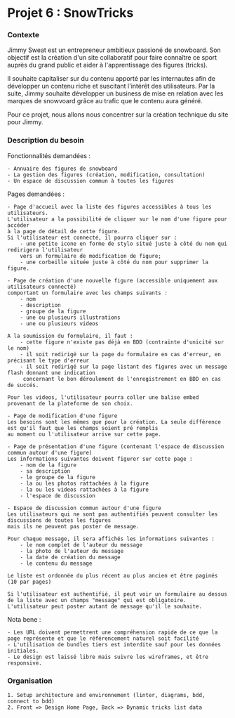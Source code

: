 # Projet 6 : SnowTricks

### Contexte
Jimmy Sweat est un entrepreneur ambitieux passioné de snowboard. Son objectif est la création d'un site collaboratif
pour faire connaître ce sport auprès du grand public et aider à l'apprentissage des figures (tricks).

Il souhaite capitaliser sur du contenu apporté par les internautes afin de développer un contenu riche et suscitant l'intérêt des utilisateurs.
Par la suite, Jimmy souhaite développer un business de mise en relation avec les marques de snowvoard grâce au trafic que le contenu aura généré.

Pour ce projet, nous allons nous concentrer sur la création technique du site pour Jimmy.

### Description du besoin
Fonctionnalités demandées :
    
    - Annuaire des figures de snowboard
    - La gestion des figures (création, modification, consultation)
    - Un espace de discussion commun à toutes les figures
    
Pages demandées :

    - Page d'accueil avec la liste des figures accessibles à tous les utilisateurs.
    L'utilisateur a la possibilité de cliquer sur le nom d'une figure pour accéder 
    à la page de détail de cette figure.
    Si l'utilisateur est connecté, il pourra cliquer sur :
        - une petite icone en forme de stylo situé juste à côté du nom qui redirigera l'utilisateur
        vers un formulaire de modification de figure;
        - une corbeille située juste à côté du nom pour supprimer la figure.
        
    - Page de création d'une nouvelle figure (accessible uniquement aux utilisateurs connecté) 
    comportant un formulaire avec les champs suivants :
        - nom
        - description
        - groupe de la figure
        - une ou plusieurs illustrations
        - une ou plusieurs videos
        
    A la soumission du formulaire, il faut :
        - cette figure n'existe pas déjà en BDD (contrainte d'unicité sur le nom)
        - il soit redirigé sur la page du formulaire en cas d'erreur, en précisant le type d'erreur
        - il soit redirigé sur la page listant des figures avec un message flash donnant une indication
         concernant le bon déroulement de l'enregistrement en BDD en cas de succés.
         
    Pour les videos, l'utilisateur pourra coller une balise embed provenant de la plateforme de son choix.
    
    - Page de modification d'une figure
    Les besoins sont les mêmes que pour la création. La seule différence est qu'il faut que les champs soient pré remplis
    au moment ou l'utilisateur arrive sur cette page.
    
    - Page de présentation d'une figure (contenant l'espace de discussion commun autour d'une figure)
    Les informations suivantes doivent figurer sur cette page :
        - nom de la figure
        - sa description
        - le groupe de la figure
        - la ou les photos rattachées à la figure
        - la ou les videos rattachées à la figure
        - l'espace de discussion
        
    - Espace de discussion commun autour d'une figure
    Les utilisateurs qui ne sont pas authentifiés peuvent consulter les discussions de toutes les figures
    mais ils ne peuvent pas poster de message.
    
    Pour chaque message, il sera affichés les informations suivantes :
        - le nom complet de l'auteur du message
        - la photo de l'auteur du message
        - la date de création du message
        - le contenu du message
        
    Le liste est ordonnée du plus récent au plus ancien et être paginés (10 par pages)
    
    Si l'utilisateur est authentifié, il peut voir un formulaire au dessus de la liste avec un champs "message" qui est obligatoire.
    L'utilisateur peut poster autant de message qu'il le souhaite.
    
Nota bene :

    - Les URL doivent permettrent une compréhension rapide de ce que la page représente et que le référencement naturel soit facilité
    - L'utilisation de bundles tiers est interdite sauf pour les données initiales.
    - Le design est laissé libre mais suivre les wireframes, et être responsive.
    
### Organisation
    1. Setup architecture and environnement (linter, diagrams, bdd, connect to bdd)
    2. Front => Design Home Page, Back => Dynamic tricks list data
    
